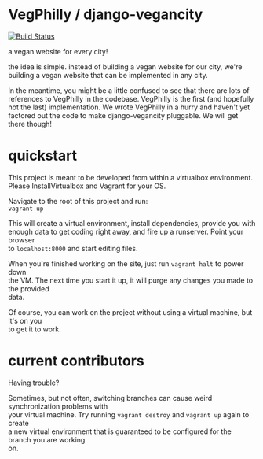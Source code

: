 VegPhilly / django-vegancity 
================
[![Build Status](https://travis-ci.org/vegphilly/vegphilly.com.png)](https://travis-ci.org/vegphilly/vegphilly.com)


a vegan website for every city!  

the idea is simple.  instead of building a vegan website for our city, 
we're building a vegan website that can be implemented in any city.  

In the meantime, you might be a little confused to see that there are 
lots of references to VegPhilly in the codebase. VegPhilly is the first 
(and hopefully not the last) implementation. We wrote VegPhilly in a hurry 
and haven't yet factored out the code to make django-vegancity pluggable. 
We will get there though!

quickstart
==========

This project is meant to be developed from within a virtualbox environment.  
Please InstallVirtualbox and Vagrant for your OS.  

Navigate to the root of this project and run:  
```vagrant up```

This will create a virtual environment, install dependencies, provide you with  
enough data to get coding right away, and fire up a runserver. Point your browser  
to ```localhost:8000``` and start editing files.  
  
When you're finished working on the site, just run ```vagrant halt``` to power down  
the VM. The next time you start it up, it will purge any changes you made to the provided  
data.  

Of course, you can work on the project without using a virtual machine, but it's on you  
to get it to work.  

current contributors
====================

Having trouble?  

Sometimes, but not often, switching branches can cause weird synchronization problems with  
your virtual machine. Try running ```vagrant destroy``` and ```vagrant up``` again to create  
a new virtual environment that is guaranteed to be configured for the branch you are working  
on.

